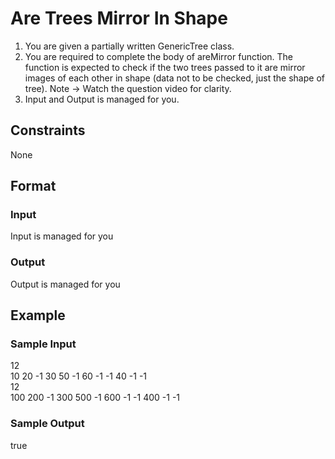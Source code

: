# Are Trees Mirror In Shape

1. You are given a partially written GenericTree class.
2. You are required to complete the body of areMirror function. The function is expected to check if the two trees passed to it are mirror images of each other in shape (data not to be checked, just the shape of tree).
Note -> Watch the question video for clarity.
3. Input and Output is managed for you.

## Constraints
None

## Format
### Input
Input is managed for you

### Output
Output is managed for you

## Example
### Sample Input

12  
10 20 -1 30 50 -1 60 -1 -1 40 -1 -1  
12  
100 200 -1 300 500 -1 600 -1 -1 400 -1 -1

### Sample Output
true
